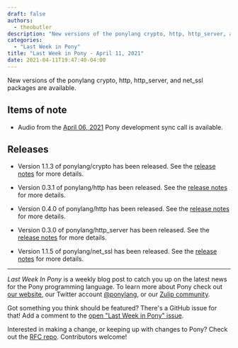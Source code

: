 ```yaml
---
draft: false
authors:
  - theobutler
description: "New versions of the ponylang crypto, http, http_server, and net_ssl packages are available."
categories:
  - "Last Week in Pony"
title: "Last Week in Pony - April 11, 2021"
date: 2021-04-11T19:47:40-04:00
---
```


New versions of the ponylang crypto, http, http_server, and net_ssl packages are available.
<!-- more -->

## Items of note

- Audio from the [April 06, 2021](https://vimeo.com/916363859) Pony development sync call is available.

## Releases

- Version 1.1.3 of ponylang/crypto has been released.
See the [release notes](https://github.com/ponylang/crypto/releases/tag/1.1.3) for more details.

- Version 0.3.1 of ponylang/http has been released.
See the [release notes](https://github.com/ponylang/http/releases/tag/0.3.1) for more details.

- Version 0.4.0 of ponylang/http has been released.
See the [release notes](https://github.com/ponylang/http/releases/tag/0.4.0) for more details.

- Version 0.3.0 of ponylang/http_server has been released.
See the [release notes](https://github.com/ponylang/http_server/releases/tag/0.3.0) for more details.

- Version 1.1.5 of ponylang/net_ssl has been released.
See the [release notes](https://github.com/ponylang/net_ssl/releases/tag/1.1.5) for more details.

---

_Last Week In Pony_ is a weekly blog post to catch you up on the latest news for the Pony programming language. To learn more about Pony check out [our website](https://ponylang.io), our Twitter account [@ponylang](https://twitter.com/ponylang), or our [Zulip community](https://ponylang.zulipchat.com).

Got something you think should be featured? There's a GitHub issue for that! Add a comment to the [open "Last Week in Pony" issue](https://github.com/ponylang/ponylang.github.io/issues?q=is%3Aissue+is%3Aopen+label%3Alast-week-in-pony).

Interested in making a change, or keeping up with changes to Pony? Check out the [RFC repo](https://github.com/ponylang/rfcs). Contributors welcome!
